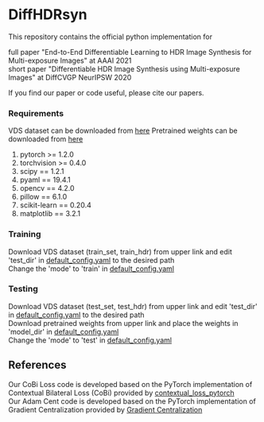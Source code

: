 # DiffHDRsyn
This repository contains the official python implementation for

full paper "End-to-End Differentiable Learning to HDR Image Synthesis for Multi-exposure Images" at AAAI 2021  
short paper "Differentiable HDR Image Synthesis using Multi-exposure Images" at DiffCVGP NeurIPSW 2020

If you find our paper or code useful, please cite our papers.


### Requirements

VDS dataset can be downloaded from [here](https://drive.google.com/drive/folders/1i7iTC6t6e_ZhyCq178V3-nN-IS5-5WOe?usp=sharing)
Pretrained weights can be downloaded from [here](https://drive.google.com/drive/folders/1inzZWbBTlOJTuqJODHvOhNSg-o60LyWs?usp=sharing)

1. pytorch >= 1.2.0
2. torchvision >= 0.4.0
3. scipy == 1.2.1
4. pyaml == 19.4.1
5. opencv == 4.2.0
6. pillow == 6.1.0
7. scikit-learn == 0.20.4
8. matplotlib == 3.2.1

### Training
Download VDS dataset (train_set, train_hdr) from upper link and edit 'test_dir' in [default_config.yaml](https://github.com/JungHeeKim29/DiffHDRsyn/blob/main/default_config.yaml) to the desired path  
Change the 'mode' to 'train' in [default_config.yaml](https://github.com/JungHeeKim29/DiffHDRsyn/blob/main/default_config.yaml)

### Testing
Download VDS dataset (test_set, test_hdr) from upper link and edit 'test_dir' in [default_config.yaml](https://github.com/JungHeeKim29/DiffHDRsyn/blob/main/default_config.yaml) to the desired path  
Download pretrained weights from upper link and place the weights in 'model_dir' in [default_config.yaml](https://github.com/JungHeeKim29/DiffHDRsyn/blob/main/default_config.yaml)  
Change the 'mode' to 'test' in [default_config.yaml](https://github.com/JungHeeKim29/DiffHDRsyn/blob/main/default_config.yaml)

## References

Our CoBi Loss code is developed based on the PyTorch implementation of Contextual Bilateral Loss (CoBi) provided by [contextual_loss_pytorch](https://github.com/S-aiueo32/contextual_loss_pytorch)  
Our Adam Cent code is developed based on the PyTorch implementation of Gradient Centralization provided by [Gradient Centralization](https://github.com/Yonghongwei/Gradient-Centralization)
